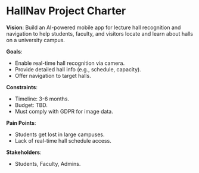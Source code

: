 # HallNav Project Charter

**Vision**: Build an AI-powered mobile app for lecture hall recognition and navigation to help students, faculty, and visitors locate and learn about halls on a university campus.

**Goals**:
- Enable real-time hall recognition via camera.
- Provide detailed hall info (e.g., schedule, capacity).
- Offer navigation to target halls.

**Constraints**:
- Timeline: 3-6 months.
- Budget: TBD.
- Must comply with GDPR for image data.

**Pain Points**:
- Students get lost in large campuses.
- Lack of real-time hall schedule access.

**Stakeholders**:
- Students, Faculty, Admins.